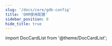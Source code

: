 ```yaml
---
slug: '/docs/core/gdb-config'
title: 'ORM使用配置'
sidebar_position: 0
hide_title: true
---
```


import DocCardList from '@theme/DocCardList';

<DocCardList />